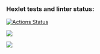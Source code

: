### Hexlet tests and linter status:
[![Actions Status](https://github.com/m-varitskaya/qa-auto-engineer-javascript-project-44/actions/workflows/hexlet-check.yml/badge.svg)](https://github.com/m-varitskaya/qa-auto-engineer-javascript-project-44/actions)

<a href="https://codeclimate.com/github/m-varitskaya/qa-auto-engineer-javascript-project-44/maintainability"><img src="https://api.codeclimate.com/v1/badges/1b9e859bb5d61fadc386/maintainability" /></a>

<a href="https://asciinema.org/a/If3szqFJZwA8mdCc6VPAXhSwg" target="_blank"><img src="https://asciinema.org/a/If3szqFJZwA8mdCc6VPAXhSwg.svg" /></a>
